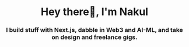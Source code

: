 <h1 align="center">Hey there👋, I'm Nakul</h1>
<h3 align="center">I build stuff with Next.js, dabble in Web3 and AI-ML, and take on design and freelance gigs.</h3>


